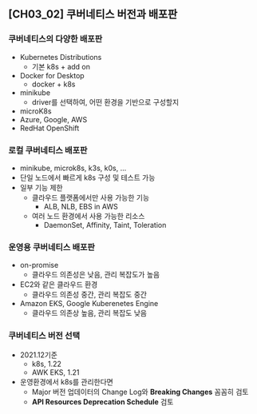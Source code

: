 ## [CH03_02] 쿠버네티스 버전과 배포판

### 쿠버네티스의 다양한 배포판
- Kubernetes Distributions
  - 기본 k8s + add on
- Docker for Desktop
  - docker + k8s
- minikube
  - driver를 선택하여, 어떤 환경을 기반으로 구성할지
- microK8s
- Azure, Google, AWS
- RedHat OpenShift

### 로컬 쿠버네티스 배포판
- minikube, microk8s, k3s, k0s, ...
- 단일 노드에서 빠르게 k8s 구성 및 테스트 가능
- 일부 기능 제한
  - 클라우드 플랫폼에서만 사용 가능한 기능
    - ALB, NLB, EBS in AWS
  - 여러 노드 환경에서 사용 가능한 리소스
    - DaemonSet, Affinity, Taint, Toleration

### 운영용 쿠버네티스 배포판
- on-promise
  - 클라우드 의존성은 낮음, 관리 복잡도가 높음
- EC2와 같은 클라우드 환경
  - 클라우드 의존성 중간, 관리 복잡도 중간
- Amazon EKS, Google Kuberenetes Engine
  - 클라우드 의존상 높음, 관리 복잡도 낮음

### 쿠버네티스 버전 선택
- 2021.12기준
  - k8s, 1.22
  - AWK EKS, 1.21
- 운영환경에서 k8s를 관리한다면
  - Major 버전 업데이터의 Change Log와 **Breaking Changes** 꼼꼼히 검토
  - **API Resources Deprecation Schedule** 검토